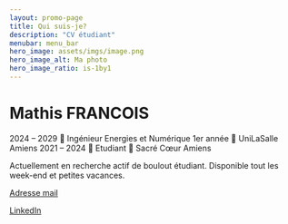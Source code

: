 ```yaml
---
layout: promo-page
title: Qui suis-je?
description: "CV étudiant"
menubar: menu_bar
hero_image: assets/imgs/image.png
hero_image_alt: Ma photo
hero_image_ratio: is-1by1
---
```


# Mathis FRANCOIS
2024 – 2029  Ingénieur Energies et Numérique 1er année  UniLaSalle Amiens
2021 – 2024  Etudiant  Sacré Cœur Amiens

Actuellement en recherche actif de boulout étudiant.
Disponible tout les week-end et petites vacances.

[Adresse mail](mathis.francois80@outlook.fr)

[LinkedIn](linkedin.com/in/mathis-françois)




